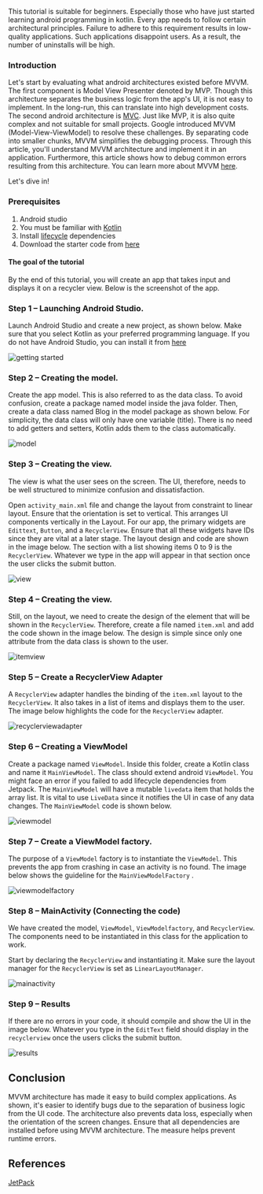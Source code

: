  

This tutorial is suitable for beginners. Especially those who have just started learning android programming in kotlin. Every app needs to follow certain architectural principles. Failure to adhere to this requirement results in low-quality applications. Such applications disappoint users. As a result, the number of uninstalls will be high.
### Introduction
Let's start by evaluating what android architectures existed before MVVM. The first component is Model View Presenter denoted by MVP. Though this architecture separates the business logic from the app's UI, it is not easy to implement. In the long-run, this can translate into high development costs. The second android architecture is [MVC](https://openclassrooms.com/en/courses/4661936-develop-your-first-android-application/4679186-learn-the-model-view-controller-pattern#:~:text=Most%20Android%20developers%20use%20a,apply%20to%20our%20TopQuiz%20application.). Just like MVP, it is also quite complex and not suitable for small projects. Google introduced MVVM (Model-View-ViewModel)  to resolve these challenges. By separating code into smaller chunks, MVVM simplifies the debugging process. Through this article, you'll understand MVVM architecture and implement it in an application. Furthermore, this article shows how to debug common errors resulting from this architecture. You can learn more about MVVM [here](https://developer.android.com/topic/libraries/architecture/viewmodel?gclid=Cj0KCQiA7qP9BRCLARIsABDaZzhDtIsNoyAcuVYiA3F3smhaKd4THplNIp1nDr-KGB_XWkzZxiIvrVAaAjYKEALw_wcB&gclsrc=aw.ds).

Let's dive in!



### Prerequisites
1. Android studio
2. You must be familiar with [Kotlin](https://developer.android.com/kotlin/campaign/learn?gclid=Cj0KCQiA7qP9BRCLARIsABDaZzh1wodOJn7w8kKTtWq8yNFlx9xoqzEE_cU2KkCO2Ecdyyr2frGOVjQaAlSuEALw_wcB&gclsrc=aw.ds)
3. Install [lifecycle](https://developer.android.com/jetpack/androidx/releases/lifecycle) dependencies
4. Download the starter code from [here](https://github.com/WanjaMIKE/MVVMExample)

#### The goal of the tutorial
By the end of this tutorial, you will create an app that takes input and displays it on a recycler view. Below is the screenshot of the app.

### Step 1 – Launching Android Studio.
Launch Android Studio and create a new project, as shown below. Make sure that you select Kotlin as your preferred programming language. If you do not have Android Studio, you can install it from [here](https://developer.android.com/studio?gclid=Cj0KCQiA7qP9BRCLARIsABDaZzieBJWjBnokDdH6b0gQchoqudRXNohAGp_noSqALLuSlYuwA6EB5T4aAntwEALw_wcB&gclsrc=aw.ds)

![getting started](/engineering-education/implementing-mvvm-architecture-in-android-using-kotlin/getting-started.png)

### Step 2 – Creating the model.
Create the app model. This is also referred to as the data class. To avoid confusion, create a package named model inside the java folder. Then, create a data class named Blog in the model package as shown below. For simplicity, the data class will only have one variable (title). There is no need to add getters and setters, Kotlin adds them to the class automatically.

![model](/engineering-education/implementing-mvvm-architecture-in-android-using-kotlin/model.png)

### Step 3 – Creating the view.
The view is what the user sees on the screen. The UI, therefore, needs to be well structured to minimize confusion and dissatisfaction.

Open `activity_main.xml` file and change the layout from constraint to linear layout. Ensure that the orientation is set to vertical. This arranges UI components vertically in the Layout. For our app, the primary widgets are `Edittext`, `Button`, and a `RecyclerView`. Ensure that all these widgets have IDs since they are vital at a later stage. The layout design and code are shown in the image below. The section with a list showing items 0 to 9 is the `RecyclerView`. Whatever we type in the app will appear in that section once the user clicks the submit button.

![view](/engineering-education/implementing-mvvm-architecture-in-android-using-kotlin/view.png)

### Step 4 – Creating the view.
Still, on the layout, we need to create the design of the element that will be shown in the `RecyclerView`. Therefore, create a file named `item.xml` and add the code shown in the image below. The design is simple since only one attribute from the data class is shown to the user.

![itemview](/engineering-education/implementing-mvvm-architecture-in-android-using-kotlin/itemview.png)

### Step 5 – Create a RecyclerView Adapter
A `RecyclerView` adapter handles the binding of the `item.xml` layout to the `RecyclerView`. It also takes in a list of items and displays them to the user. The image below highlights the code for the `RecyclerView` adapter.

![recyclerviewadapter](/engineering-education/implementing-mvvm-architecture-in-android-using-kotlin/recycleradapter.png)

### Step 6 – Creating a ViewModel
Create a package named `ViewModel`. Inside this folder, create a Kotlin class and name it `MainViewModel`. The class should extend android `ViewModel`. You might face an error if you failed to add lifecycle dependencies from Jetpack. The `MainViewModel` will have a mutable `livedata` item that holds the array list. It is vital to use `LiveData` since it notifies the UI in case of any data changes. The `MainViewModel` code is shown below.

![viewmodel](/engineering-education/implementing-mvvm-architecture-in-android-using-kotlin/viewmodel.png)

### Step 7 – Create a ViewModel factory.
The purpose of a `ViewModel` factory is to instantiate the `ViewModel`. This prevents the app from crashing in case an activity is no found. The image below shows the guideline for the `MainViewModelFactory` .

![viewmodelfactory](/engineering-education/implementing-mvvm-architecture-in-android-using-kotlin/viewmodelfactory.png)

### Step 8 – MainActivity (Connecting the code)
We have created the model, `ViewModel`, `ViewModelfactory`, and `RecyclerView`. The components need to be instantiated in this class for the application to work.

Start by declaring the `RecyclerView` and instantiating it. Make sure the layout manager for the `RecyclerView` is set as `LinearLayoutManager`.

![mainactivity](/engineering-education/implementing-mvvm-architecture-in-android-using-kotlin/mainactivity.png)

### Step 9 – Results
If there are no errors in your code, it should compile and show the UI in the image below. Whatever you type in the `EditText` field should display in the `recyclerview` once the users clicks the submit button.

![results](/engineering-education/implementing-mvvm-architecture-in-android-using-kotlin/result.png)

## Conclusion
MVVM architecture has made it easy to build complex applications. As shown, it's easier to identify bugs due to the separation of business logic from the UI code. The architecture also prevents data loss, especially when the orientation of the screen changes. Ensure that all dependencies are installed before using MVVM architecture. The measure helps prevent runtime errors.

## References
[JetPack](https://developer.android.com/jetpack/guide)

